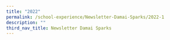```yaml
---
title: "2022"
permalink: /school-experience/Newsletter-Damai-Sparks/2022-1
description: ""
third_nav_title: Newsletter Damai Sparks
---
```


